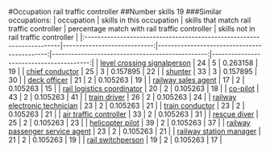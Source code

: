 #Occupation rail traffic controller
##Number skills 19
###Similar occupations:
| occupation                                                            |   skills in this occupation |   skills that match rail traffic controller |   percentage match with rail traffic controller |   skills not in rail traffic controller |
|:----------------------------------------------------------------------|----------------------------:|--------------------------------------------:|------------------------------------------------:|----------------------------------------:|
| [level crossing signalperson](level_crossing_signalperson.md)         |                          24 |                                           5 |                                        0.263158 |                                      19 |
| [chief conductor](chief_conductor.md)                                 |                          25 |                                           3 |                                        0.157895 |                                      22 |
| [shunter](shunter.md)                                                 |                          33 |                                           3 |                                        0.157895 |                                      30 |
| [deck officer](deck_officer.md)                                       |                          21 |                                           2 |                                        0.105263 |                                      19 |
| [railway sales agent](railway_sales_agent.md)                         |                          17 |                                           2 |                                        0.105263 |                                      15 |
| [rail logistics coordinator](rail_logistics_coordinator.md)           |                          20 |                                           2 |                                        0.105263 |                                      18 |
| [co-pilot](co-pilot.md)                                               |                          43 |                                           2 |                                        0.105263 |                                      41 |
| [train driver](train_driver.md)                                       |                          26 |                                           2 |                                        0.105263 |                                      24 |
| [railway electronic technician](railway_electronic_technician.md)     |                          23 |                                           2 |                                        0.105263 |                                      21 |
| [train conductor](train_conductor.md)                                 |                          23 |                                           2 |                                        0.105263 |                                      21 |
| [air traffic controller](air_traffic_controller.md)                   |                          33 |                                           2 |                                        0.105263 |                                      31 |
| [rescue diver](rescue_diver.md)                                       |                          25 |                                           2 |                                        0.105263 |                                      23 |
| [helicopter pilot](helicopter_pilot.md)                               |                          39 |                                           2 |                                        0.105263 |                                      37 |
| [railway passenger service agent](railway_passenger_service_agent.md) |                          23 |                                           2 |                                        0.105263 |                                      21 |
| [railway station manager](railway_station_manager.md)                 |                          21 |                                           2 |                                        0.105263 |                                      19 |
| [rail switchperson](rail_switchperson.md)                             |                          19 |                                           2 |                                        0.105263 |                                      17 |
